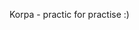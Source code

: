Korpa - practic for practise :)

<!---
Newbluewood/Newbluewood is a ✨ special ✨ repository because its `README.md` (this file) appears on your GitHub profile.
You can click the Preview link to take a look at your changes.
--->

